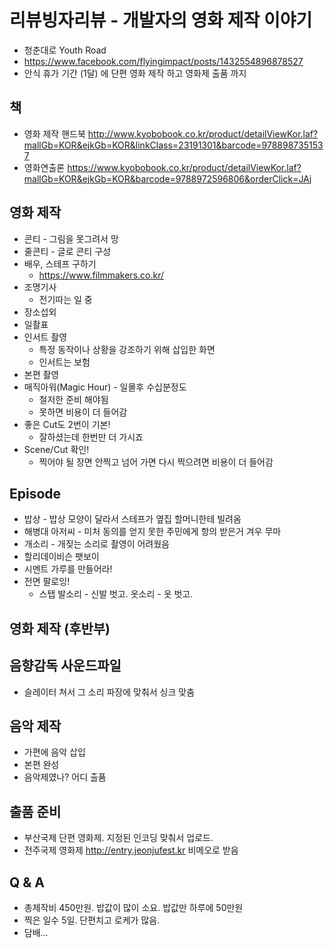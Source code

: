 # 리뷰빙자리뷰 - 개발자의 영화 제작 이야기
* 청춘대로 Youth Road
* https://www.facebook.com/flyingimpact/posts/1432554896878527
* 안식 휴가 기간 (1달) 에 단편 영화 제작 하고 영화제 출품 까지

## 책
* 영화 제작 핸드북 http://www.kyobobook.co.kr/product/detailViewKor.laf?mallGb=KOR&ejkGb=KOR&linkClass=23191301&barcode=9788987351537
* 영화연출론 https://www.kyobobook.co.kr/product/detailViewKor.laf?mallGb=KOR&ejkGb=KOR&barcode=9788972596806&orderClick=JAj

## 영화 제작
* 콘티 - 그림을 못그려서 망
* 줄콘티 - 글로 콘티 구성
* 배우, 스테프 구하기
  * https://www.filmmakers.co.kr/
* 조명기사
  * 전기따는 일 중
* 장소섭외
* 일촬표
* 인서트 촬영
  * 특정 동작이나 상황을 강조하기 위해 삽입한 화면
  * 인서트는 보험
* 본편 촬영
* 매직아워(Magic Hour) - 일몰후 수십분정도
  * 철저한 준비 해야됨
  * 못하면 비용이 더 들어감
* 좋은 Cut도 2번이 기본!
  * 잘하셨는데 한번만 더 가시죠
* Scene/Cut 확인!
  * 찍어야 될 장면 안찍고 넘어 가면 다시 찍으려면 비용이 더 들어감

## Episode
* 밥상 - 밥상 모양이 달라서 스테프가 옆집 할머니한테 빌려옴
* 해병대 아저씨 - 미처 동의를 얻지 못한 주민에게 항의 받은거 겨우 무마
* 개소리 - 개짖는 소리로 촬영이 어려웠음
* 할리데이비슨 팻보이
* 시멘트 가루를 만들어라!
* 전면 팔로잉!
  * 스탭 발소리 - 신발 벗고. 옷소리 - 옷 벗고.
  
## 영화 제작 (후반부)

## 음향감독 사운드파일
* 슬레이터 쳐서 그 소리 파장에 맞춰서 싱크 맞춤

## 음악 제작
* 가편에 음악 삽입
* 본편 완성
* 음악제였나? 어디 출품

## 출품 준비
* 부산국제 단편 영화제. 지정된 인코딩 맞춰서 업로드.
* 전주국제 영화제 http://entry.jeonjufest.kr 비메오로 받음

## Q & A
* 총제작비 450만원. 밥값이 많이 소요. 밥값만 하루에 50만원
* 찍은 일수 5일. 단편치고 로케가 많음.
* 담배...
